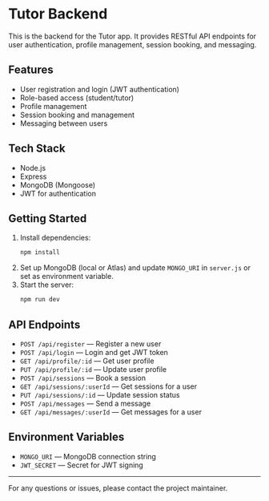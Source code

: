 # Tutor Backend

This is the backend for the Tutor app. It provides RESTful API endpoints for user authentication, profile management, session booking, and messaging.

## Features
- User registration and login (JWT authentication)
- Role-based access (student/tutor)
- Profile management
- Session booking and management
- Messaging between users

## Tech Stack
- Node.js
- Express
- MongoDB (Mongoose)
- JWT for authentication

## Getting Started
1. Install dependencies:
   ```bash
   npm install
   ```
2. Set up MongoDB (local or Atlas) and update `MONGO_URI` in `server.js` or set as environment variable.
3. Start the server:
   ```bash
   npm run dev
   ```

## API Endpoints
- `POST /api/register` — Register a new user
- `POST /api/login` — Login and get JWT token
- `GET /api/profile/:id` — Get user profile
- `PUT /api/profile/:id` — Update user profile
- `POST /api/sessions` — Book a session
- `GET /api/sessions/:userId` — Get sessions for a user
- `PUT /api/sessions/:id` — Update session status
- `POST /api/messages` — Send a message
- `GET /api/messages/:userId` — Get messages for a user

## Environment Variables
- `MONGO_URI` — MongoDB connection string
- `JWT_SECRET` — Secret for JWT signing

---

For any questions or issues, please contact the project maintainer.
